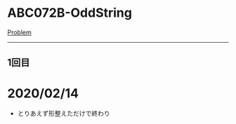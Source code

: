 # ABC072B-OddString

[Problem](https://atcoder.jp/contests/abc072/tasks/abc072_b)

---
## 1回目
# 2020/02/14
* とりあえず形整えただけで終わり